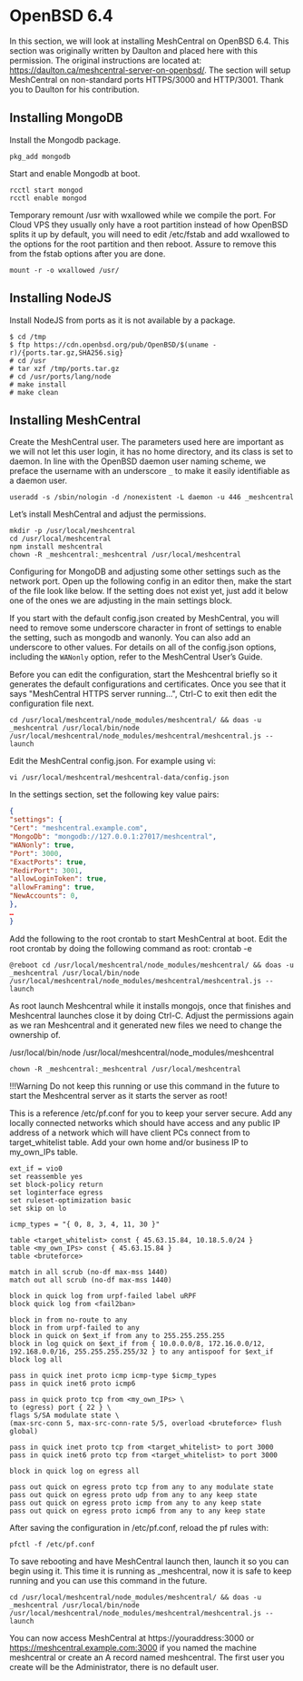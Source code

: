 # OpenBSD 6.4

In this section, we will look at installing MeshCentral on OpenBSD 6.4. This section was originally written by Daulton and placed here with this permission. The original instructions are located at: https://daulton.ca/meshcentral-server-on-openbsd/. The section will setup MeshCentral on non-standard ports HTTPS/3000 and HTTP/3001. Thank you to Daulton for his contribution.

## Installing MongoDB

Install the Mongodb package.

```
pkg_add mongodb
```

Start and enable Mongodb at boot.

```
rcctl start mongod
rcctl enable mongod
```

Temporary remount /usr with wxallowed while we compile the port. For Cloud VPS they usually only have a root partition instead of how OpenBSD splits it up by default, you will need to edit /etc/fstab and add wxallowed to the options for the root partition and then reboot. Assure to remove this from the fstab options after you are done.

```
mount -r -o wxallowed /usr/
```

## Installing NodeJS

Install NodeJS from ports as it is not available by a package.

```
$ cd /tmp
$ ftp https://cdn.openbsd.org/pub/OpenBSD/$(uname -r)/{ports.tar.gz,SHA256.sig}
# cd /usr
# tar xzf /tmp/ports.tar.gz
# cd /usr/ports/lang/node
# make install
# make clean
```

## Installing MeshCentral

Create the MeshCentral user. The parameters used here are important as we will not let this user login, it has no home directory, and its class is set to daemon. In line with the OpenBSD daemon user naming scheme, we preface the username with an underscore `_` to make it easily identifiable as a daemon user.

```
useradd -s /sbin/nologin -d /nonexistent -L daemon -u 446 _meshcentral
```

Let’s install MeshCentral and adjust the permissions.

```
mkdir -p /usr/local/meshcentral
cd /usr/local/meshcentral
npm install meshcentral
chown -R _meshcentral:_meshcentral /usr/local/meshcentral
```

Configuring for MongoDB and adjusting some other settings such as the network port. Open up the following config in an editor then, make the start of the file look like below. If the setting does not exist yet, just add it below one of the ones we are adjusting in the main settings block.

If you start with the default config.json created by MeshCentral, you will need to remove some underscore character in front of settings to enable the setting, such as mongodb and wanonly. You can also add an underscore to other values. For details on all of the config.json options, including the `WANonly` option, refer to the MeshCentral User’s Guide.

Before you can edit the configuration, start the Meshcentral briefly so it generates the default configurations and certificates. Once you see that it says "MeshCentral HTTPS server running...", Ctrl-C to exit then edit the configuration file next.

```
cd /usr/local/meshcentral/node_modules/meshcentral/ && doas -u _meshcentral /usr/local/bin/node /usr/local/meshcentral/node_modules/meshcentral/meshcentral.js --launch
```

Edit the MeshCentral config.json. For example using vi:

```
vi /usr/local/meshcentral/meshcentral-data/config.json
```

In the settings section, set the following key value pairs:

```json
{
"settings": {
"Cert": "meshcentral.example.com",
"MongoDb": "mongodb://127.0.0.1:27017/meshcentral",
"WANonly": true,
"Port": 3000,
"ExactPorts": true,
"RedirPort": 3001,
"allowLoginToken": true,
"allowFraming": true,
"NewAccounts": 0,
},
…
}
```

Add the following to the root crontab to start MeshCentral at boot. Edit the root crontab by doing the following command as root: crontab -e

```
@reboot cd /usr/local/meshcentral/node_modules/meshcentral/ && doas -u _meshcentral /usr/local/bin/node /usr/local/meshcentral/node_modules/meshcentral/meshcentral.js --launch
```

As root launch Meshcentral while it installs mongojs, once that finishes and Meshcentral launches close it by doing Ctrl-C. Adjust the permissions again as we ran Meshcentral and it generated new files we need to change the ownership of.

/usr/local/bin/node /usr/local/meshcentral/node_modules/meshcentral
```
chown -R _meshcentral:_meshcentral /usr/local/meshcentral
```

!!!Warning
    Do not keep this running or use this command in the future to start the Meshcentral server as it starts the server as root!

This is a reference /etc/pf.conf for you to keep your server secure. Add any locally connected networks which should have access and any public IP address of a network which will have client PCs connect from to target_whitelist table. Add your own home and/or business IP to my_own_IPs table.

```
ext_if = vio0
set reassemble yes
set block-policy return
set loginterface egress
set ruleset-optimization basic
set skip on lo

icmp_types = "{ 0, 8, 3, 4, 11, 30 }"

table <target_whitelist> const { 45.63.15.84, 10.18.5.0/24 }
table <my_own_IPs> const { 45.63.15.84 }
table <bruteforce>

match in all scrub (no-df max-mss 1440)
match out all scrub (no-df max-mss 1440)

block in quick log from urpf-failed label uRPF
block quick log from <fail2ban>

block in from no-route to any
block in from urpf-failed to any
block in quick on $ext_if from any to 255.255.255.255
block in log quick on $ext_if from { 10.0.0.0/8, 172.16.0.0/12, 192.168.0.0/16, 255.255.255.255/32 } to any antispoof for $ext_if
block log all

pass in quick inet proto icmp icmp-type $icmp_types
pass in quick inet6 proto icmp6

pass in quick proto tcp from <my_own_IPs> \
to (egress) port { 22 } \
flags S/SA modulate state \
(max-src-conn 5, max-src-conn-rate 5/5, overload <bruteforce> flush global)

pass in quick inet proto tcp from <target_whitelist> to port 3000
pass in quick inet6 proto tcp from <target_whitelist> to port 3000

block in quick log on egress all

pass out quick on egress proto tcp from any to any modulate state
pass out quick on egress proto udp from any to any keep state
pass out quick on egress proto icmp from any to any keep state
pass out quick on egress proto icmp6 from any to any keep state
```

After saving the configuration in /etc/pf.conf, reload the pf rules with:

```
pfctl -f /etc/pf.conf

```

To save rebooting and have MeshCentral launch then, launch it so you can begin using it. This time it is running as _meshcentral, now it is safe to keep running and you can use this command in the future.

```
cd /usr/local/meshcentral/node_modules/meshcentral/ && doas -u _meshcentral /usr/local/bin/node /usr/local/meshcentral/node_modules/meshcentral/meshcentral.js --launch
```

You can now access MeshCentral at https://youraddress:3000 or https://meshcentral.example.com:3000 if you named the machine meshcentral or create an A record named meshcentral. The first user you create will be the Administrator, there is no default user.